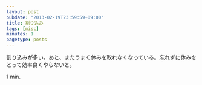 ```yaml
---
layout: post
pubdate: "2013-02-19T23:59:59+09:00"
title: 割り込み
tags: [misc]
minutes: 1
pagetype: posts
---
```

割り込みが多い。あと、またうまく休みを取れなくなっている。忘れずに休みをとって効率良くやらないと。

1 min.
